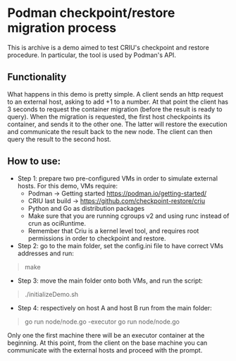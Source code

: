 # Podman checkpoint/restore migration process
This is archive is a demo aimed to test CRIU's checkpoint and restore procedure. In particular, the tool is used by Podman's API.
## Functionality
What happens in this demo is pretty simple. A client sends an http request to an external host, asking to add +1 to a number.
At that point the client has 3 seconds to request the container migration (before the result is ready to query).
When the migration is requested, the first host checkpoints its container, and sends it to the other one. The latter will restore the execution and communicate the result back to the new node.
The client can then query the result to the second host.
## How to use:
- Step 1: prepare two pre-configured VMs in order to simulate external hosts. For this demo, VMs require:
  - Podman -> Getting started https://podman.io/getting-started/
  - CRIU last build -> https://github.com/checkpoint-restore/criu
  - Python and Go as distribution packages
  - Make sure that you are running cgroups v2 and using runc instead of crun as ociRuntime.
  - Remember that Criu is a kernel level tool, and requires root permissions in order to checkpoint and restore. 
- Step 2: go to the main folder, set the config.ini file to have correct VMs addresses and run:
> make
- Step 3: move the main folder onto both VMs, and run the script:
>./initializeDemo.sh
- Step 4: respectively on host A and host B run from the main folder:
> go run node/node.go -executor
> go run node/node.go

Only one the first machine there will be an executor container at the beginning.
At this point, from the client on the base machine you can communicate with the external hosts and proceed with the prompt.
